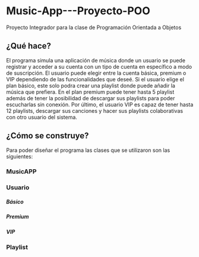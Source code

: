 # Music-App---Proyecto-POO
Proyecto Integrador para la clase de Programación Orientada a Objetos

## ¿Qué hace?

El programa simula una aplicación de música donde un usuario se puede registrar y acceder a su cuenta con un tipo de cuenta en específico a modo de suscripción. El usuario puede elegir entre la cuenta básica, premium o VIP dependiendo de las funcionalidades que deseé. Si el usuario elige el plan básico, este solo podra crear una playlist donde puede añadir la música que prefiera. En el plan premium puede tener hasta 5 playlist además de tener la posibilidad de descargar sus playlists para poder escucharlas sin conexión. Por último, el usuario VIP es capaz de tener hasta 12 playlists, descargar sus canciones y hacer sus playlists colaborativas con otro usuario del sistema.

## ¿Cómo se construye?

Para poder diseñar el programa las clases que se utilizaron son las siguientes:

### MusicAPP
### Usuario
  ##### Básico
  ##### Premium
  ##### VIP
### Playlist
